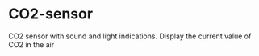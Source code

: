 # CO2-sensor
CO2 sensor with sound and light indications. Display the current value of CO2 in the air
